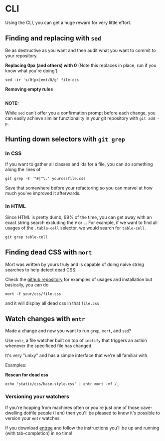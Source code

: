 # CLI

Using the CLI, you can get a huge reward for very little effort.


## Finding and replacing with `sed`

Be as destructive as you want and then audit what you want to commit to your repository.

**Replacing 0px (and others) with 0**
(Note this replaces in place, run if you know what you're doing')
```
sed -ir 's/0(px|em)/0/g' file.css
```

**Removing empty rules**
```

```

**NOTE:**

While `sed` can't offer you a confirmation prompt before each change,
you can easily achieve similar functionality in your git repository with `git add -p`.

## Hunting down selectors with `git grep`

### In CSS

If you want to gather all classes and ids for a file, you can do something along the lines of

```
git grep -E '^#|^\.' yourcssfile.css
```

Save that somewhere before your refactoring so you can marvel at how much you've improved it afterwards.

### In HTML 

Since HTML is pretty dumb, 99% of the time, you can get away with an exact string search excluding the `#` or `.`.
For example, if we want to find all usages of the `.table-cell` selector, we would search for `table-cell`.

```
git grep table-cell
```

## Finding dead CSS with `mort`

Mort was written by yours truly and is capable of doing naive string searches to help detect dead CSS.

Check the [github repository](https://github.com/joereynolds/mort/) for examples of usages and installation but basically, you can do  

```
mort -f your/css/file.css
```

and it will display all dead css in that `file.css`

## Watch changes with `entr`

Made a change and now you want to run `grep`, `mort`, and `sed`?

Use `entr`, a file watcher built on top of `inotify` that triggers an action whenever the specificed file has changed.

It's very "unixy" and has a simple interface that we're all familiar with.

Examples:

**Rescan for dead css**

```
echo "static/css/base-style.css" | entr mort -vf /_
```

### Versioning your watchers

If you're hopping from machines often or you're just one of those cave-dwelling dotfile people (I am)
then you'll be pleased to know it's possible to version your `entr` watches.

If you download [entree](https://github.com/joereynolds/entree) and follow the instructions you'll be up and running (with tab-completion) in no time!

